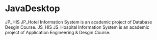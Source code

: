 # JavaDesktop
JP_HIS
  JP_Hotel Information System is an academic project of Database Desgin Course.
JS_HIS
  JS_Hospital Information System is an academic project of Application Engineering & Desgin Course.

